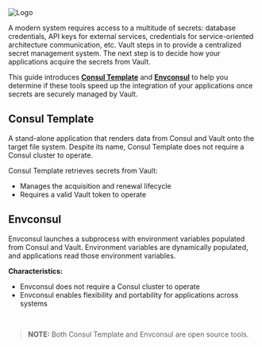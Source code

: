 <img src="https://s3-us-west-1.amazonaws.com/education-yh/Vault_Icon_FullColor.png" alt="Logo"/>


A modern system requires access to a multitude of secrets: database credentials, API keys for external services, credentials for service-oriented architecture communication, etc. Vault steps in to provide a centralized secret management system. The next step is to decide how your applications acquire the secrets from Vault.

This guide introduces [**Consul Template**](https://github.com/hashicorp/consul-template) and [**Envconsul**](https://github.com/hashicorp/consul-template) to help you determine if these tools speed up the integration of your applications once secrets are securely managed by Vault.


## Consul Template

A stand-alone application that renders data from Consul and Vault onto the target file system. Despite its name, Consul Template does not require a Consul cluster to operate.

Consul Template retrieves secrets from Vault:
- Manages the acquisition and renewal lifecycle
- Requires a valid Vault token to operate


## Envconsul

Envconsul launches a subprocess with environment variables populated from Consul and Vault. Environment variables are dynamically populated, and applications read those environment variables.

**Characteristics:**

- Envconsul does not require a Consul cluster to operate
- Envconsul enables flexibility and portability for applications across systems

<br>

>**NOTE:** Both Consul Template and Envconsul are open source tools.
